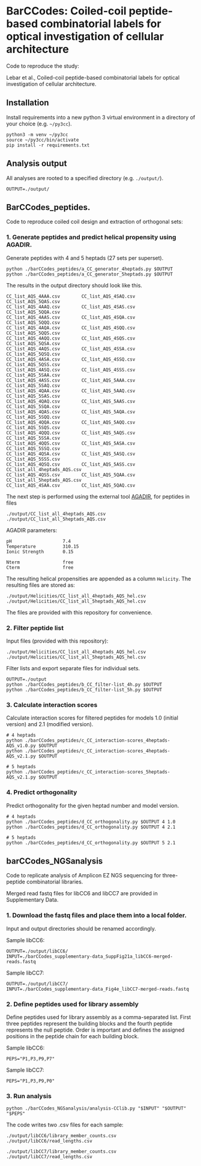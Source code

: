 
# BarCCodes: Coiled-coil peptide-based combinatorial labels for optical investigation of cellular architecture

Code to reproduce the study:

Lebar et al., Coiled-coil peptide-based combinatorial labels for optical investigation of cellular architecture.

## Installation

Install requirements into a new python 3 virtual environment in a directory of your choice (e.g. `~/py3cc`).

    python3 -m venv ~/py3cc
    source ~/py3cc/bin/activate
    pip install -r requirements.txt

## Analysis output

All analyses are rooted to a specified directory (e.g. `./output/`). 
    
    OUTPUT=./output/
    
## BarCCodes_peptides.

Code to reproduce coiled coil design and extraction of orthogonal sets:


### 1. Generate peptides and predict helical propensity using AGADIR.

Generate peptides with 4 and 5 heptads (27 sets per superset).

    python ./barCCodes_peptides/a_CC_generator_4heptads.py $OUTPUT
    python ./barCCodes_peptides/a_CC_generator_5heptads.py $OUTPUT


The results in the output directory should look like this.

    CC_list_AQS_4AAA.csv		CC_list_AQS_4SAQ.csv		CC_list_AQS_5QAS.csv
    CC_list_AQS_4AAQ.csv		CC_list_AQS_4SAS.csv		CC_list_AQS_5QQA.csv
    CC_list_AQS_4AAS.csv		CC_list_AQS_4SQA.csv		CC_list_AQS_5QQQ.csv
    CC_list_AQS_4AQA.csv		CC_list_AQS_4SQQ.csv		CC_list_AQS_5QQS.csv
    CC_list_AQS_4AQQ.csv		CC_list_AQS_4SQS.csv		CC_list_AQS_5QSA.csv
    CC_list_AQS_4AQS.csv		CC_list_AQS_4SSA.csv		CC_list_AQS_5QSQ.csv
    CC_list_AQS_4ASA.csv		CC_list_AQS_4SSQ.csv		CC_list_AQS_5QSS.csv
    CC_list_AQS_4ASQ.csv		CC_list_AQS_4SSS.csv		CC_list_AQS_5SAA.csv
    CC_list_AQS_4ASS.csv		CC_list_AQS_5AAA.csv		CC_list_AQS_5SAQ.csv
    CC_list_AQS_4QAA.csv		CC_list_AQS_5AAQ.csv		CC_list_AQS_5SAS.csv
    CC_list_AQS_4QAQ.csv		CC_list_AQS_5AAS.csv		CC_list_AQS_5SQA.csv
    CC_list_AQS_4QAS.csv		CC_list_AQS_5AQA.csv		CC_list_AQS_5SQQ.csv
    CC_list_AQS_4QQA.csv		CC_list_AQS_5AQQ.csv		CC_list_AQS_5SQS.csv
    CC_list_AQS_4QQQ.csv		CC_list_AQS_5AQS.csv		CC_list_AQS_5SSA.csv
    CC_list_AQS_4QQS.csv		CC_list_AQS_5ASA.csv		CC_list_AQS_5SSQ.csv
    CC_list_AQS_4QSA.csv		CC_list_AQS_5ASQ.csv		CC_list_AQS_5SSS.csv
    CC_list_AQS_4QSQ.csv		CC_list_AQS_5ASS.csv		CC_list_all_4heptads_AQS.csv
    CC_list_AQS_4QSS.csv		CC_list_AQS_5QAA.csv		CC_list_all_5heptads_AQS.csv
    CC_list_AQS_4SAA.csv		CC_list_AQS_5QAQ.csv

The next step is performed using the external tool <a href="http://agadir.crg.es">AGADIR</a>, 
for peptides in files
    
    ./output/CC_list_all_4heptads_AQS.csv
    ./output/CC_list_all_5heptads_AQS.csv

AGADIR parameters:

    pH                   7.4
    Temperature          310.15
    Ionic Strength       0.15
    
    Nterm                free
    Cterm                free

The resulting helical propensities are appended as a column `Helicity`. The resulting files are stored as:
    
    ./output/Helicities/CC_list_all_4heptads_AQS_hel.csv
    ./output/Helicities/CC_list_all_5heptads_AQS_hel.csv

The files are provided with this repository for convenience.

### 2. Filter peptide list

Input files (provided with this repository):

    ./output/Helicities/CC_list_all_4heptads_AQS_hel.csv
    ./output/Helicities/CC_list_all_5heptads_AQS_hel.csv

Filter lists and export separate files for individual sets.

    OUTPUT=./output
    python ./barCCodes_peptides/b_CC_filter-list_4h.py $OUTPUT
    python ./barCCodes_peptides/b_CC_filter-list_5h.py $OUTPUT
    

### 3. Calculate interaction scores

Calculate interaction scores for filtered peptides for models 1.0 (initial version) and 2.1 (modified version).

    # 4 heptads
    python ./barCCodes_peptides/c_CC_interaction-scores_4heptads-AQS_v1.0.py $OUTPUT
    python ./barCCodes_peptides/c_CC_interaction-scores_4heptads-AQS_v2.1.py $OUTPUT

    # 5 heptads
    python ./barCCodes_peptides/c_CC_interaction-scores_5heptads-AQS_v2.1.py $OUTPUT    


### 4. Predict orthogonality

Predict orthogonality for the given heptad number and model version.

    # 4 heptads
    python ./barCCodes_peptides/d_CC_orthogonality.py $OUTPUT 4 1.0
    python ./barCCodes_peptides/d_CC_orthogonality.py $OUTPUT 4 2.1

    # 5 heptads
    python ./barCCodes_peptides/d_CC_orthogonality.py $OUTPUT 5 2.1
    

## barCCodes_NGSanalysis

Code to replicate analysis of Amplicon EZ NGS sequencing for three-peptide combinatorial libraries.

Merged read fastq files for libCC6 and libCC7 are provided in Supplementary Data.

### 1. Download the fastq files and place them into a local folder. 

Input and output directories should be renamed accordingly.

Sample libCC6:

    OUTPUT=./output/libCC6/
    INPUT=./barCCodes_supplementary-data_SuppFig21a_libCC6-merged-reads.fastq
    
Sample libCC7:

    OUTPUT=./output/libCC7/
    INPUT=./barCCodes_supplementary-data_Fig4e_libCC7-merged-reads.fastq
    
### 2. Define peptides used for library assembly

Define peptides used for library assembly as a comma-separated list. 
First three peptides represent the building blocks and the fourth peptide represents the null peptide.
Order is important and defines the assigned positions in the peptide chain for each building block.

Sample libCC6:

    PEPS="P1,P3,P9,P7"
    
Sample libCC7:

    PEPS="P1,P3,P9,P0"
    
### 3. Run analysis
    
    python ./barCCodes_NGSanalysis/analysis-CClib.py "$INPUT" "$OUTPUT" "$PEPS"

The code writes two .csv files for each sample:

    ./output/libCC6/library_member_counts.csv
    ./output/libCC6/read_lengths.csv
    
    ./output/libCC7/library_member_counts.csv
    ./output/libCC7/read_lengths.csv